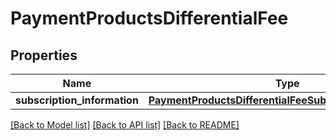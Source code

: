 # PaymentProductsDifferentialFee

## Properties
Name | Type | Description | Notes
------------ | ------------- | ------------- | -------------
**subscription_information** | [**PaymentProductsDifferentialFeeSubscriptionInformation**](PaymentProductsDifferentialFeeSubscriptionInformation.md) |  | [optional] 

[[Back to Model list]](../README.md#documentation-for-models) [[Back to API list]](../README.md#documentation-for-api-endpoints) [[Back to README]](../README.md)


